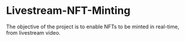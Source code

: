 # Livestream-NFT-Minting
The objective of the project is to enable NFTs to be minted in real-time, from livestream video.
